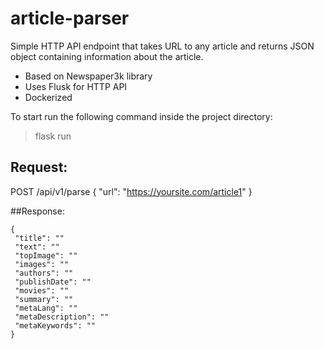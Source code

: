 # article-parser

Simple HTTP API endpoint that takes URL to any article and returns JSON object containing information about the article.

* Based on Newspaper3k library
* Uses Flusk for HTTP API
* Dockerized

To start run the following command inside the project directory:

> flask run


## Request:

POST /api/v1/parse
{
  "url": "https://yoursite.com/article1"
}

##Response:

```
{
 "title": ""
 "text": ""
 "topImage": ""
 "images": ""
 "authors": ""
 "publishDate": ""
 "movies": ""
 "summary": ""
 "metaLang": ""
 "metaDescription": ""
 "metaKeywords": ""
}
```
